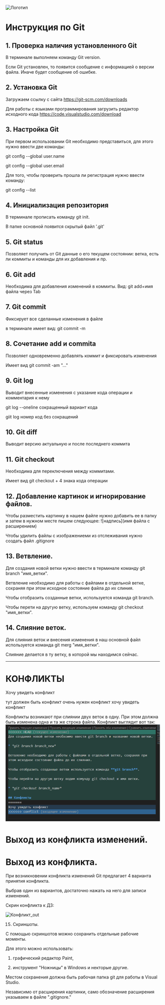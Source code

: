 ![Логотип](image2.jpg)

# Инструкция по Git

## 1. Проверка наличия установленного Git

В терминале выполняем команду Git version.

Если Git установлен, то появится сообщение с информацией о версии файла. 
Иначе будет сообщение об ошибке.

## 2. Установка Git

Загружаем ссылку с сайта https://git-scm.com/downloads

Для работы с языками программирования загрузить редактор исходного кода https://code.visualstudio.com/download

## 3. Настройка Git

При первом использовании Git необходимо представиться, для этого нужно ввести две команды:

git config --global user.name

git config --global user.email

Для того, чтобы проверить прошла ли регистрация нужно ввести команду:

git config --list

## 4. Инициализация репозитория

В терминале прописать команду git init.

В папке основной появится скрытый файл '.git'

## 5. Git status

Позволяет получить от Git данные о его текущем состоянии: ветка, есть ли коммиты и команды для их добавления и пр.

## 6. Git add

Необходима для добавления изменений в коммиты. Вид: git add+имя файла через Tab

## 7. Git commit

Фиксирует все сделанные изменения в файле

в терминале имеет вид: git commit -m

## 8. Сочетание add и commita 

Позволяет одновременно добавлять коммит и фиксировать изменения

Имеет вид git commit -am "..." 

## 9. Git log

Выводит внесенные изменения с указание кода операции и комментария к нему

git log --oneline  сокращенный вариант кода

giit log  номер код без сокращений 

## 10. Git diff

Выводит версию актуальную и после последнего коммита

## 11. Git checkout

Необходима для переключения между коммитами.

Имеет вид git checkout + 4 знака кода операции 

## 12. Добавление картинок и игнорирование файлов.

Чтобы разместить картинку в нашем файле нужно добавить ее в папку и затем в нужном месте пишем следующее: ![надпись](имя файла с расширением)

Чтобы удилить файлы с изображениеми из отслеживания нужно создать файл .gitignore

## 13. Ветвление.

Для создания новой ветки нужно ввести в терминале команду git branch "имя_ветки".

Ветвление необходимо для работы с файлами в отдельной ветке, сохраняя при этом исходное состояние файла до их слиния.

Чтобы отобразить созданные ветки, используется команда git branch.

Чтобы перети на другую ветку, используем команду git checkout "имя_ветки".

## 14. Слияние веток.

Для слияния веток и внесения изменения в наш основной файл используется команда git merg "имя_ветки".

Слияние делается в ту ветку, в которой мы находимся сейчас.

***

# КОНФЛИКТЫ

Хочу увидеть конфликт


тут должен быть конфликт
очень нужен конфликт
хочу увидеть конфликт

Конфликты возникают при слиянии двух веток в одну. При этом должна быть изменена одна и та же строка файла.
Конфликт выглядит вот так:
![Конфликт](Conflict.png)

# Выход из конфликта изменений.
# Выход из конфликта.

При возникновении конфликта изменений Git предлагает 4 варианта принятия конфликта.

Выбрав один из вариантов, достаточно нажать на него для записи изменений.

Скрин конфликта к ДЗ:

![Конфликт_out](Conflict_out.png)

15. Скриншоты.

С помощью скриншотов можно сохранить отдельные рабочие моменты.

Для этого можно использовать:

1. графический редактор Paint, 

2. инструмент "Ножницы" в Windows и некторые другие.

Местом сохранения должна быть рабочая папка git для работы в Visual Studio.

Независимо от расширения картинки, само обозначение расширения указываем в файле 
  ".gitignore."
